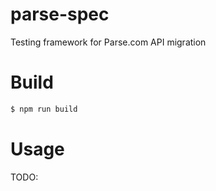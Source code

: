 parse-spec
========

Testing framework for Parse.com API migration

# Build

```js
$ npm run build
```

# Usage

TODO:

